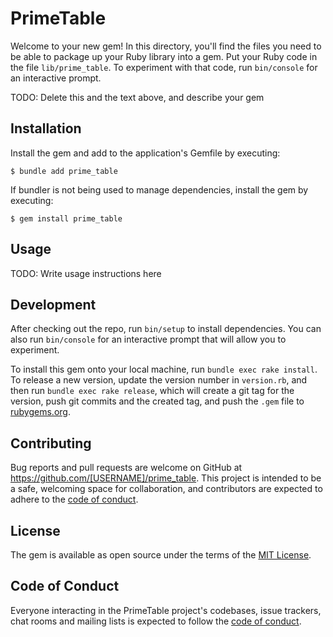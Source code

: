 # PrimeTable

Welcome to your new gem! In this directory, you'll find the files you need to be able to package up your Ruby library into a gem. Put your Ruby code in the file `lib/prime_table`. To experiment with that code, run `bin/console` for an interactive prompt.

TODO: Delete this and the text above, and describe your gem

## Installation

Install the gem and add to the application's Gemfile by executing:

    $ bundle add prime_table

If bundler is not being used to manage dependencies, install the gem by executing:

    $ gem install prime_table

## Usage

TODO: Write usage instructions here

## Development

After checking out the repo, run `bin/setup` to install dependencies. You can also run `bin/console` for an interactive prompt that will allow you to experiment.

To install this gem onto your local machine, run `bundle exec rake install`. To release a new version, update the version number in `version.rb`, and then run `bundle exec rake release`, which will create a git tag for the version, push git commits and the created tag, and push the `.gem` file to [rubygems.org](https://rubygems.org).

## Contributing

Bug reports and pull requests are welcome on GitHub at https://github.com/[USERNAME]/prime_table. This project is intended to be a safe, welcoming space for collaboration, and contributors are expected to adhere to the [code of conduct](https://github.com/[USERNAME]/prime_table/blob/main/CODE_OF_CONDUCT.md).

## License

The gem is available as open source under the terms of the [MIT License](https://opensource.org/licenses/MIT).

## Code of Conduct

Everyone interacting in the PrimeTable project's codebases, issue trackers, chat rooms and mailing lists is expected to follow the [code of conduct](https://github.com/[USERNAME]/prime_table/blob/main/CODE_OF_CONDUCT.md).
